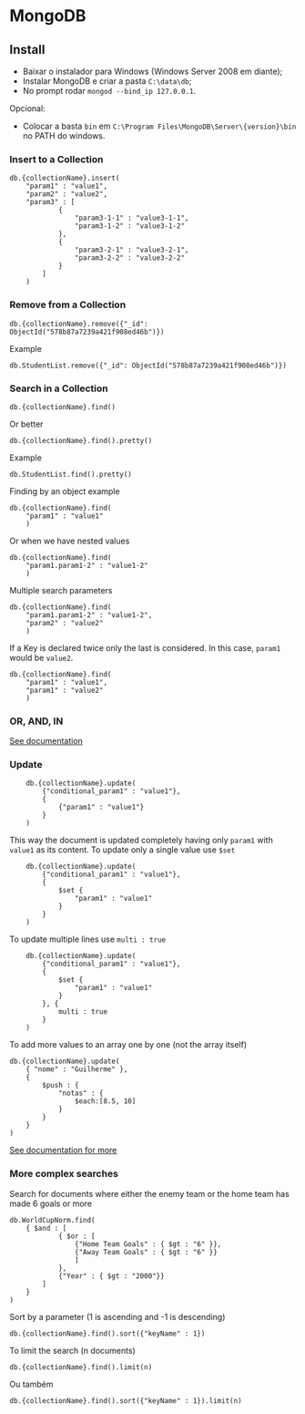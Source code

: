 # MongoDB

## Install

* Baixar o instalador para Windows (Windows Server 2008 em diante);
* Instalar MongoDB e criar a pasta ```C:\data\db```;
* No prompt rodar ```mongod --bind_ip 127.0.0.1```.

Opcional:

* Colocar a basta ```bin``` em ```C:\Program Files\MongoDB\Server\{version}\bin``` no PATH do windows.

### Insert to a Collection

	db.{collectionName}.insert(
		"param1" : "value1",
		"param2" : "value2",
		"param3" : [
				{
					"param3-1-1" : "value3-1-1",
					"param3-1-2" : "value3-1-2"
				},
				{
					"param3-2-1" : "value3-2-1",
					"param3-2-2" : "value3-2-2"
				}
			]
		)

### Remove from a Collection

	db.{collectionName}.remove({"_id": ObjectId("578b87a7239a421f908ed46b")})

Example

	db.StudentList.remove({"_id": ObjectId("578b87a7239a421f908ed46b")})

### Search in a Collection

	db.{collectionName}.find()

Or better

	db.{collectionName}.find().pretty()

Example

	db.StudentList.find().pretty()

Finding by an object example

	db.{collectionName}.find(
		"param1" : "value1"
		)

Or when we have nested values

	db.{collectionName}.find(
		"param1.param1-2" : "value1-2"
		)

Multiple search parameters

	db.{collectionName}.find(
		"param1.param1-2" : "value1-2",
		"param2" : "value2"
		)

If a Key is declared twice only the last is considered. In this case, ```param1``` would be ```value2```.

	db.{collectionName}.find(
		"param1" : "value1",
		"param1" : "value2"
		)

### OR, AND, IN

[See documentation](https://docs.mongodb.com/manual/reference/operator/query-logical/)

### Update

		db.{collectionName}.update(
			{"conditional_param1" : "value1"},
			{
				{"param1" : "value1"}
			}
		)

This way the document is updated completely having only ```param1``` with ```value1``` as its content. To update only a single value use ```$set```

		db.{collectionName}.update(
			{"conditional_param1" : "value1"},
			{
				$set {
					"param1" : "value1"
				}
			}
		)

To update multiple lines use ```multi : true```

		db.{collectionName}.update(
			{"conditional_param1" : "value1"},
			{
				$set {
					"param1" : "value1"
				}
			}, {
				multi : true
			}
		)

To add more values to an array one by one (not the array itself)

	db.{collectionName}.update(
		{ "nome" : "Guilherme" },
		{
			$push : {
				"notas" : {
					$each:[8.5, 10]
				}
			}
		}
	)

[See documentation for more](https://docs.mongodb.com/manual/reference/operator/update/)

### More complex searches

Search for documents where either the enemy team or the home team has made 6 goals or more

```
db.WorldCupNorm.find(
	{ $and : [
			{ $or : [
				{"Home Team Goals" : { $gt : "6" }},
				{"Away Team Goals" : { $gt : "6" }}
				]
			},
			{"Year" : { $gt : "2000"}}
		]
	}
)
```

Sort by a parameter (1 is ascending and -1 is descending)

```
db.{collectionName}.find().sort({"keyName" : 1})
```

To limit the search (n documents)

```
db.{collectionName}.find().limit(n)
```

Ou também
```
db.{collectionName}.find().sort({"keyName" : 1}).limit(n)
```